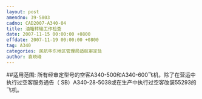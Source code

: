 ```yaml
---
layout: post
amendno: 39-5803
cadno: CAD2007-A340-04
title: 油箱转输工作检查
date: 2007-11-15 00:00:00 +0800
effdate: 2007-11-19 00:00:00 +0800
tag: A340
categories: 民航华东地区管理局适航审定处
author: 袁晓峰
---
```


##适用范围:
所有经审定型号的空客A340-500和A340-600飞机，除了在营运中执行过空客服务通告（ SB）A340-28-5038或在生产中执行过空客改装55293的飞机。

